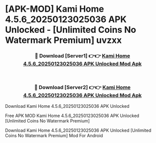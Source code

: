 # [APK-MOD] Kami Home 4.5.6_20250123025036 APK Unlocked - [Unlimited Coins No Watermark Premium] uvzxx



<div align="center">
<h3>🔴 Download [Server1] 👉👉 <a href="https://momento.my/?title=Kami_Home_4.5.6_20250123025036_APK_Unlocked">Kami Home 4.5.6_20250123025036 APK Unlocked Mod Apk</a></h3><br>

<h3>🔴 Download [Server2] 👉👉 <a href="https://momento.my/?title=Kami_Home_4.5.6_20250123025036_APK_Unlocked">Kami Home 4.5.6_20250123025036 APK Unlocked Mod Apk</a></h3>
</div>



Download Kami Home 4.5.6_20250123025036 APK Unlocked 

Free APK MOD Kami Home 4.5.6_20250123025036 APK Unlocked [Unlimited Coins No Watermark Premium]

Download Kami Home 4.5.6_20250123025036 APK Unlocked [Unlimited Coins No Watermark Premium] Mod For Android
